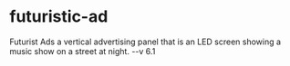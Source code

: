 # futuristic-ad
Futurist Ads
a vertical advertising panel that is an LED screen showing a music show on a street at night.
--v
 6.1
